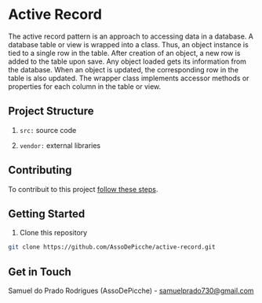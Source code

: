 # Active Record

The active record pattern is an approach to accessing data in a database. A database table or view is wrapped into a class. Thus, an object instance is tied to a single row in the table. After creation of an object, a new row is added to the table upon save. Any object loaded gets its information from the database. When an object is updated, the corresponding row in the table is also updated. The wrapper class implements accessor methods or properties for each column in the table or view.

## Project Structure

1. `src:` source code

2. `vendor:` external libraries

## Contributing

To contribuit to this project [follow these steps](./CONTRIBUTING).

## Getting Started

1. Clone this repository

```bash
git clone https://github.com/AssoDePicche/active-record.git
```

## Get in Touch

Samuel do Prado Rodrigues (AssoDePicche) - <samuelprado730@gmail.com>
